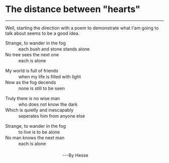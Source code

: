 # The distance between "hearts"
____
Well, starting the direction with a poem to demonstrate what I'am going to talk about seems to be a good idea.


Strange, to  wander  in  the  fog                                                   
　　　each  bush  and  stone  stands  alone<br>
No  tree  sees  the  next  one  
　　　each  is  alone 
       
My  world  is   full  of  friends  
　　　when  my  life  is  filled  with  light<br>
Now  as  the  fog  decends<br>
　　　none  is  still  to  be  seen

Truly  there  is  no  wise  man<br>
　　　who  does  not  know  the  dark<br>
Which  is  quietly  and  inescapably<br>
　　　seperates  him  from  anyone  else
 
Strange,  to  wander  in  the  fog  
　　　to  live  is  to  be  alone<br> 
No  man  knows  the  next  man<br>
　　　each  is  alone<br>   
　　　　　　　　　　　　　---By Hesse<br>

